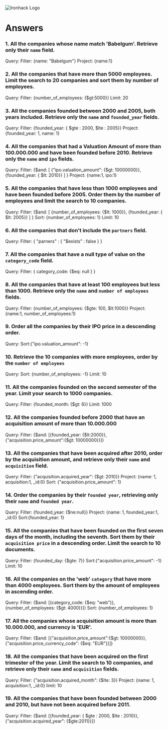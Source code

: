 ![Ironhack Logo](https://i.imgur.com/1QgrNNw.png)

# Answers

### 1. All the companies whose name match 'Babelgum'. Retrieve only their `name` field.

Query:
    Filter: {name: "Babelgum"}
    Project: {name:1}

### 2. All the companies that have more than 5000 employees. Limit the search to 20 companies and sort them by **number of employees**.

Query:
    Filter: {number_of_employees: {$gt:5000}}
    Limit: 20 

### 3. All the companies founded between 2000 and 2005, both years included. Retrieve only the `name` and `founded_year` fields.

Query:
    Filter: {founded_year:  { $gte :  2000, $lte : 2005}}
    Project: {founded_year: 1, name: 1}

### 4. All the companies that had a Valuation Amount of more than 100.000.000 and have been founded before 2010. Retrieve only the `name` and `ipo` fields.

Query:
    Filter: {$and: [  {"ipo.valuation_amount": {$gt: 10000000}}, {founded_year:  { $lt: 2010}} ] }
    Project:  {name:1, ipo:1}


### 5. All the companies that have less than 1000 employees and have been founded before 2005. Order them by the number of employees and limit the search to 10 companies.

Query:
    Filter: {$and: [  {number_of_employees: {$lt: 1000}}, {founded_year:  { $lt: 2005}} ] }
    Sort: {number_of_employees: 1}
    Limit: 10

### 6. All the companies that don't include the `partners` field.

Query:
    Filter: { "parners" : { "$exists" : false } }

### 7. All the companies that have a null type of value on the `category_code` field.

Query:
    Filter: { category_code: {$eq: null } }

### 8. All the companies that have at least 100 employees but less than 1000. Retrieve only the `name` and `number of employees` fields.

Query:
    Filter: {number_of_employees: {$gte: 100, $lt:1000}}
    Project: {name:1, number_of_employees:1}

### 9. Order all the companies by their IPO price in a descending order.

Query:
    Sort:{"ipo.valuation_amount": -1}

### 10. Retrieve the 10 companies with more employees, order by the `number of employees`

Query:
    Sort: {number_of_employees: -1}
    Limit: 10

### 11. All the companies founded on the second semester of the year. Limit your search to 1000 companies.

Query:
    Filter: {founded_month: {$gt: 6}}
    Limit: 1000 

### 12. All the companies founded before 2000 that have an acquisition amount of more than 10.000.000

Query:
    Filter: {$and: [{founded_year: {$lt:2000}}, {"acquisition.price_amount":{$gt: 10000000}}]}

### 13. All the companies that have been acquired after 2010, order by the acquisition amount, and retrieve only their `name` and `acquisition` field.

Query:
    Filter: {"acquisition.acquired_year": {$gt: 2010}}
    Project: {name: 1, acquisition:1, _id:0} 
    Sort: {"acquisition.price_amount": 1}

### 14. Order the companies by their `founded year`, retrieving only their `name` and `founded year`.

Query:
    Filter: {founded_year:  {$ne:null}}
    Project: {name: 1, founded_year:1, _id:0}
    Sort:{founded_year: 1}

### 15. All the companies that have been founded on the first seven days of the month, including the seventh. Sort them by their `acquisition price` in a descending order. Limit the search to 10 documents.

Query:
    Filter: {founded_day: {$gte: 7}}
    Sort:{"acquisition.price_amount": -1}
    Limit: 10

### 16. All the companies on the 'web' `category` that have more than 4000 employees. Sort them by the amount of employees in ascending order.

Query:
    Filter: {$and: [{category_code: {$eq: "web"}}, {number_of_employees: {$gt: 4000}}]}
    Sort: {number_of_employees: 1}

### 17. All the companies whose acquisition amount is more than 10.000.000, and currency is 'EUR'.

Query:
    Filter: {$and: [{"acquisition.price_amount":{$gt: 10000000}}, {"acquisition.price_currency_code": {$eq: "EUR"}}]}

### 18. All the companies that have been acquired on the first trimester of the year. Limit the search to 10 companies, and retrieve only their `name` and `acquisition` fields.

Query:
    Filter: {"acquisition.acquired_month": {$lte: 3}}
    Project: {name: 1, acquisition:1, _id:0} 
    limit: 10

### 19. All the companies that have been founded between 2000 and 2010, but have not been acquired before 2011.

Query:
    Filter: {$and: [{founded_year:  { $gte :  2000, $lte : 2010}}, {"acquisition.acquired_year": {$gte:2011}}]}
